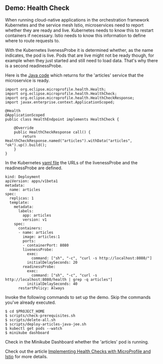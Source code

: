## Demo: Health Check

When running cloud-native applications in the orchestration framework Kubernetes and the service mesh Istio, microservices need to report whether they are ready and live. Kubernetes needs to know this to restart containers if necessary. Istio needs to know this information to define where to route requests to.

With the Kubernetes livenessProbe it is determined whether, as the name indicates, the pod is live. Pods that are live might not be ready though, for example when they just started and still need to load data. That's why there is a second readinessProbe.

Here is the [Java code](../articles-java-jee/src/main/java/com/ibm/articles/apis/HealthEndpoint.java) which returns for the 'articles' service that the microservice is ready. 

```
import org.eclipse.microprofile.health.Health;
import org.eclipse.microprofile.health.HealthCheck;
import org.eclipse.microprofile.health.HealthCheckResponse;
import javax.enterprise.context.ApplicationScoped;

@Health
@ApplicationScoped
public class HealthEndpoint implements HealthCheck {

    @Override
    public HealthCheckResponse call() {
        return HealthCheckResponse.named("articles").withData("articles", "ok").up().build();
    }
}
```

In the Kubernetes [yaml file](../articles-java-jee/deployment/kubernetes.yaml) the URLs of the livenessProbe and the readinessProbe are defined.

```
kind: Deployment
apiVersion: apps/v1beta1
metadata:
  name: articles
spec:
  replicas: 1
  template:
    metadata:
      labels:
        app: articles
        version: v1
    spec:
      containers:
      - name: articles
        image: articles:1
        ports:
        - containerPort: 8080
        livenessProbe:
          exec:
            command: ["sh", "-c", "curl -s http://localhost:8080/"]
          initialDelaySeconds: 20
        readinessProbe:
          exec:
            command: ["sh", "-c", "curl -s http://localhost:8080/health | grep -q articles"]
          initialDelaySeconds: 40
      restartPolicy: Always
```

Invoke the following commands to set up the demo. Skip the commands you've already executed.

```
$ cd $PROJECT_HOME
$ scripts/check-prerequisites.sh
$ scripts/delete-all.sh
$ scripts/deploy-articles-java-jee.sh
$ kubectl get pods --watch
$ minikube dashboard
```

Check in the Minikube Dashboard whether the 'articles' pod is running.

Check out the article [Implementing Health Checks with MicroProfile and Istio](http://heidloff.net/article/implementing-health-checks-microprofile-istio/) for more details.